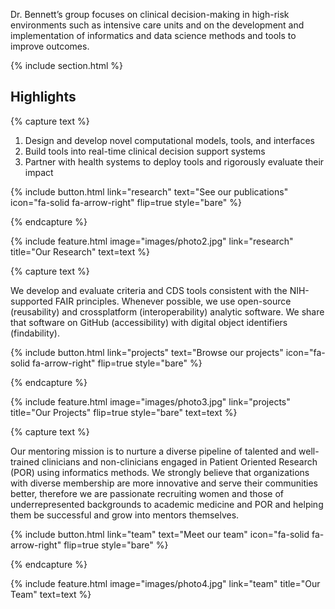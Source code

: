 ---
---



Dr. Bennett’s group focuses on clinical decision-making in high-risk environments such as intensive care units and on the development and implementation of 
informatics and data science methods and tools to improve outcomes.

{% include section.html %}

## Highlights

{% capture text %}

1. Design and develop novel computational models, tools, and interfaces <br>
2. Build tools into real-time clinical decision support systems <br>
3. Partner with health systems to deploy tools and rigorously evaluate their impact <br>

{%
  include button.html
  link="research"
  text="See our publications"
  icon="fa-solid fa-arrow-right"
  flip=true
  style="bare"
%}

{% endcapture %}

{%
  include feature.html
  image="images/photo2.jpg"
  link="research"
  title="Our Research"
  text=text
%}

{% capture text %}

We develop and evaluate criteria and CDS tools consistent with the NIH-supported FAIR principles. Whenever possible, we use open-source (reusability) and crossplatform 
(interoperability) analytic software. We share that software on GitHub (accessibility) with digital object identifiers (findability). 


{%
  include button.html
  link="projects"
  text="Browse our projects"
  icon="fa-solid fa-arrow-right"
  flip=true
  style="bare"
%}

{% endcapture %}

{%
  include feature.html
  image="images/photo3.jpg"
  link="projects"
  title="Our Projects"
  flip=true
  style="bare"
  text=text
%}

{% capture text %}

Our mentoring mission is to nurture a diverse pipeline of talented and well-trained clinicians and non-clinicians engaged in Patient Oriented Research (POR) using
informatics methods. We strongly believe that organizations with diverse membership are more innovative and serve their communities better, therefore we are passionate
recruiting women and those of underrepresented backgrounds to academic medicine and POR and helping them be successful and grow into mentors themselves. 

{%
  include button.html
  link="team"
  text="Meet our team"
  icon="fa-solid fa-arrow-right"
  flip=true
  style="bare"
%}

{% endcapture %}

{%
  include feature.html
  image="images/photo4.jpg"
  link="team"
  title="Our Team"
  text=text
%}
